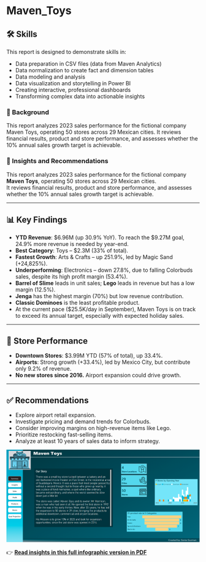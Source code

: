 # Maven_Toys


## 🛠️ Skills

This report is designed to demonstrate skills in:
- Data preparation in CSV files (data from Maven Analytics)
- Data normalization to create fact and dimension tables
- Data modeling and analysis
- Data visualization and storytelling in Power BI
- Creating interactive, professional dashboards
- Transforming complex data into actionable insights 

### 🎯 Background
This report analyzes 2023 sales performance for the fictional company Maven Toys, operating 50 stores across 29 Mexican cities. It reviews financial
results, product and store performance, and assesses whether the 10% annual sales growth target is achievable.



### 🚀 Insights and Recommendations
This report analyzes 2023 sales performance for the fictional company **Maven Toys**, operating 50 stores across 29 Mexican cities.  
It reviews financial results, product and store performance, and assesses whether the 10% annual sales growth target is achievable.

---

## 📊 Key Findings

- **YTD Revenue**: $6.96M (up 30.9% YoY). To reach the $9.27M goal, 24.9% more revenue is needed by year-end.
- **Best Category**: Toys – $2.3M (33% of total).
- **Fastest Growth**: Arts & Crafts – up 251.9%, led by Magic Sand (+24,825%).
- **Underperforming**: Electronics – down 27.8%, due to falling Colorbuds sales, despite its high profit margin (53.4%).
- **Barrel of Slime** leads in unit sales; **Lego** leads in revenue but has a low margin (12.5%).
- **Jenga** has the highest margin (70%) but low revenue contribution.
- **Classic Dominoes** is the least profitable product.
- At the current pace ($25.5K/day in September), Maven Toys is on track to exceed its annual target, especially with expected holiday sales.

---

## 🏬 Store Performance

- **Downtown Stores**: $3.99M YTD (57% of total), up 33.4%.
- **Airports**: Strong growth (+33.4%), led by Mexico City, but contribute only 9.2% of revenue.
- **No new stores since 2016.** Airport expansion could drive growth.

---

## ✅ Recommendations

- Explore airport retail expansion.
- Investigate pricing and demand trends for Colorbuds.
- Consider improving margins on high-revenue items like Lego.
- Prioritize restocking fast-selling items.
- Analyze at least 10 years of sales data to inform strategy.


[![Project Preview](./Maven_Toys.png)](./Maven_Toys.pdf)

👉 [**Read insights in this full infographic version in PDF**](./Maven_Toys.pdf)

